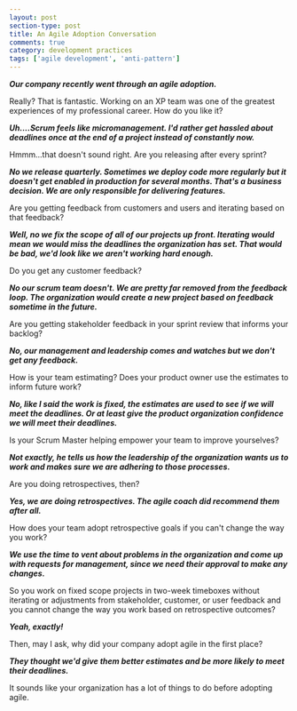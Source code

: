 ```yaml
---
layout: post
section-type: post
title: An Agile Adoption Conversation
comments: true
category: development practices
tags: ['agile development', 'anti-pattern']
---
```


__*Our company recently went through an agile adoption.*__

Really? That is fantastic. Working on an XP team was one of the greatest experiences of my professional career.  How do you like it?

__*Uh....Scrum feels like micromanagement. I'd rather get hassled about deadlines once at the end of a project instead of constantly now.*__

Hmmm...that doesn't sound right. Are you releasing after every sprint?

__*No we release quarterly. Sometimes we deploy code more regularly but it doesn't get enabled in production for several months. That's a business decision. We are only responsible for delivering features.*__

Are you getting feedback from customers and users and iterating based on that feedback?

__*Well, no we fix the scope of all of our projects up front. Iterating would mean we would miss the deadlines the organization has set. That would be bad, we'd look like we aren't working hard enough.*__

Do you get any customer feedback?

__*No our scrum team doesn't. We are pretty far removed from the feedback loop. The organization would create a new project based on feedback sometime in the future.*__

Are you getting stakeholder feedback in your sprint review that informs your backlog?

__*No, our management and leadership comes and watches but we don't get any feedback.*__

How is your team estimating? Does your product owner use the estimates to inform future work?

__*No, like I said the work is fixed, the estimates are used to see if we will meet the deadlines. Or at least give the product organization confidence we will meet their deadlines.*__

Is your Scrum Master helping empower your team to improve yourselves?

__*Not exactly, he tells us how the leadership of the organization wants us to work and makes sure we are adhering to those processes.*__

Are you doing retrospectives, then?

__*Yes, we are doing retrospectives. The agile coach did recommend them after all.*__

How does your team adopt retrospective goals if you can't change the way you work?

__*We use the time to vent about problems in the organization and come up with requests for management, since we need their approval to make any changes.*__

So you work on fixed scope projects in two-week timeboxes without iterating or adjustments from stakeholder, customer, or user feedback and you cannot change the way you work based on retrospective outcomes?

__*Yeah, exactly!*__

Then, may I ask, why did your company adopt agile in the first place?

__*They thought we'd give them better estimates and be more likely to meet their deadlines.*__

It sounds like your organization has a lot of things to do before adopting agile.
